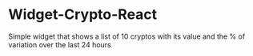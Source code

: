# Widget-Crypto-React
Simple widget that shows a list of 10 cryptos with its value and the % of variation over the last 24 hours
